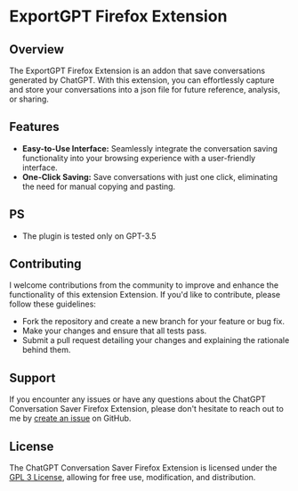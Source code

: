 # ExportGPT Firefox Extension

## Overview

The ExportGPT Firefox Extension is an addon that save conversations generated by ChatGPT. With this extension, you can effortlessly capture and store your conversations into a json file for future reference, analysis, or sharing.

## Features

- **Easy-to-Use Interface:** Seamlessly integrate the conversation saving functionality into your browsing experience with a user-friendly interface.
- **One-Click Saving:** Save conversations with just one click, eliminating the need for manual copying and pasting.

## PS

- The plugin is tested only on GPT-3.5

## Contributing

I welcome contributions from the community to improve and enhance the functionality of this extension Extension. If you'd like to contribute, please follow these guidelines:

- Fork the repository and create a new branch for your feature or bug fix.
- Make your changes and ensure that all tests pass.
- Submit a pull request detailing your changes and explaining the rationale behind them.

## Support

If you encounter any issues or have any questions about the ChatGPT Conversation Saver Firefox Extension, please don't hesitate to reach out to me by [create an issue](#) on GitHub.

## License

The ChatGPT Conversation Saver Firefox Extension is licensed under the [GPL 3 License](LICENSE), allowing for free use, modification, and distribution.
